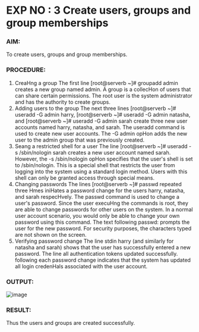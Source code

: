 
# EXP NO : 3 Create users, groups and group memberships
### AIM:
To create users, groups and group memberships.
### PROCEDURE:
1. CreaHng a group
The first line [root@serverb ~]# groupadd admin creates a new group named
admin. A group is a collecHon of users that can share certain permissions. The root user is the
system administrator and has the authority to create groups.
2. Adding users to the group
The next three lines [root@serverb ~]# useradd -G admin harry,
[root@serverb ~]# useradd -G admin natasha, and [root@serverb
~]# useradd -G admin sarah create three new user accounts named harry,
natasha, and sarah. The useradd command is used to create new user accounts. The -G
admin opHon adds the new user to the admin group that was previously created.
3. Seang a restricted shell for a user
The line [root@serverb ~]# useradd -s /sbin/nologin sarah creates a
new user account named sarah. However, the -s /sbin/nologin opHon specifies that the
user's shell is set to /sbin/nologin. This is a special shell that restricts the user from logging
into the system using a standard login method. Users with this shell can only be granted access
through special means.
4. Changing passwords
The lines [root@serverb ~]# passwd repeated three Hmes iniHates a password change
for the users harry, natasha, and sarah respecHvely. The passwd command is used to
change a user's password.
Since the user execuHng the commands is root, they are able to change passwords for other
users on the system. In a normal user account scenario, you would only be able to change your
own password using this command.
The text following passwd: prompts the user for the new password. For security purposes, the
characters typed are not shown on the screen.
5. Verifying password change
The line stdin harry (and similarly for natasha and sarah) shows that the user has
successfully entered a new password.
The line all authentication tokens updated successfully. following each
password change indicates that the system has updated all login credenHals associated with the
user account.
### OUTPUT:
![image](https://github.com/user-attachments/assets/f2d3548f-603f-4ade-8925-9dc964bc871f)

### RESULT:
Thus the users and groups are created successfully.
